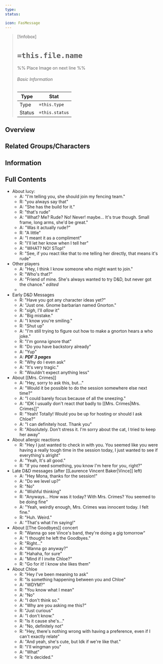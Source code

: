 ```yaml
---
type:
status:

icon: FasMessage
---
```


> [!infobox]
> # `=this.file.name`
> %% Place Image on next line %%
> ###### Basic Information
> Type |  Stat |
> ---|---|
> Type | `=this.type` |
> Status | `=this.status` |
## Overview

## Related Groups/Characters

## Information

## Full Contents


- About lucy:
	- A: "I'm telling you, she should join my fencing team."
	- R: "you always say that"
	- A: "She has the build for it."
	- R: "that's rude"
	- A: "What? Me? Rude? No! Never! maybe... It's true though. Small frame, long arms, she'd be great."
	- A: "Was it actually rude?"
	- R: "A little"
	- A: "I meant it as a compliment"
	- R: "I'll let her know when I tell her"
	- A: "WHAT? NO! STop!"
	- R: "See, if you react like that to me telling her directly, that means it's rude"
- Other players
	- A: "Hey, I think I know someone who might want to join."
	- R: "Who's that?"
	- A: "Friend of mine. She's always wanted to try D&D, but never got the chance." *edited*
	- 
- Early D&D Messages
	- R: "Have you got any character ideas yet?"
	- A: "Just one. Gnome barbarian named Gnorton."
	- R: "*sigh*, I'll *allow* it"
	- A: "Big mistake."
	- A: "I know you're smiling."
	- R: "Shut up"
	- A: "I'm still trying to figure out how to make a gnorton hears a who joke."
	- R: "I'm gonna ignore that"
	- R: "Do you have backstory already"
	- A: "Yup"
	- A: ***PDF 3 pages***
	- R: "Why do I even ask"
	- A: "It's very tragic."
	- R: "Wouldn't expect anything less"
- About [[Mrs. Crimes]]
	- A: "Hey, sorry to ask this, but..."
	- A: "Would it be possible to do the session somewhere else next time?"
	- A: "I could barely focus because of all the sneezing."
	- A: "IDK I usually don't react *that* badly to [[Mrs. Crimes|Mrs. Crimes]]"
	- R: "Yeah! Totally! Would you be up for hosting or should I ask Chloe?"
	- A: "I can definitely host. Thank you"
	- R: "Absolutely. Don't stress it. I'm sorry about the cat, I tried to keep her away"
- About allergic reactions 
	- R: "Hey I just wanted to check in with you. You seemed like you were having a really tough time in the session today, I just wanted to see if everything's alright"
	- A: "Yeah, It's all good."
	- R: "If you need something, you know I'm here for you, right?"
- Late D&D messages (after [[Laurence Vincent Baker|Vince]] left)
	- A: "Hey Mona, thanks for the session!"
	- A: "Do we level up?"
	- R: "No"
	- A: "Wishful thinking"
	- R: "Anyways... How was it today? With Mrs. Crimes? You seemed to be doing fine"
	- A: "Yeah, weirdly enough, Mrs. Crimes was innocent today. I felt fine."
	- R: "Huh. Weird."
	- A: "That's what I'm saying!"
- About [[The Goodbyes]] concert
	- R: "Wanna go see Vince's band, they're doing a gig tomorrow"
	- A: "I thought he left the Goodbyes."
	- R: "Right..."
	- A: "Wanna go anyway?"
	- R: "Hahaha, for sure"
	- A: "Mind if I invite Chloe?"
	- R: "Go for it! I know she likes them"
- About Chloe
	- R: "Hey I've been meaning to ask"
	- R: "Is something happening between you and Chloe"
	- A: "WDYM?"
	- R: "You know what I mean"
	- A: "No"
	- A: "I don't think so."
	- A: "Why are you asking me this?"
	- R: "Just curious"
	- A: "I don't know."
	- R: "Is it cause she's..."
	- A: "No, definitely not"
	- R: "Hey, there's nothing wrong with having a preference, even if I can't exactly relate"
	- A: "And yeah, she's cute, but Idk if we're like that."
	- R: 	"I'll wingman you"
	- A: "What"
	- R: "It's decided."